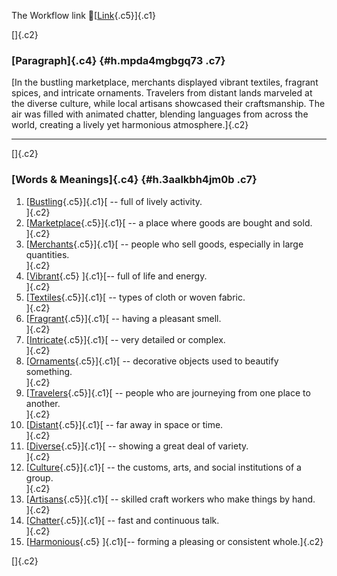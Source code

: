 The Workflow link
👏[[Link](https://www.google.com/url?q=http://www.google.com&sa=D&source=editors&ust=1756161629327230&usg=AOvVaw1XtixfyqWvT2Ms7SSEn8FY){.c5}]{.c1}

[]{.c2}

### [Paragraph]{.c4} {#h.mpda4mgbgq73 .c7}

[In the bustling marketplace, merchants displayed vibrant textiles,
fragrant spices, and intricate ornaments. Travelers from distant lands
marveled at the diverse culture, while local artisans showcased their
craftsmanship. The air was filled with animated chatter, blending
languages from across the world, creating a lively yet harmonious
atmosphere.]{.c2}

------------------------------------------------------------------------

[]{.c2}

### [Words & Meanings]{.c4} {#h.3aalkbh4jm0b .c7}

1.  [[Bustling](https://www.google.com/url?q=http://www.google.com&sa=D&source=editors&ust=1756161629328558&usg=AOvVaw2EsbiAOKp-qXqCEFhaorai){.c5}]{.c1}[ --
    full of lively activity.\
    ]{.c2}
2.  [[Marketplace](https://www.google.com/url?q=http://www.google.com&sa=D&source=editors&ust=1756161629328831&usg=AOvVaw1XhwDWDqSqr9Qw86EtOzdT){.c5}]{.c1}[ --
    a place where goods are bought and sold.\
    ]{.c2}
3.  [[Merchants](https://www.google.com/url?q=http://www.google.com&sa=D&source=editors&ust=1756161629329040&usg=AOvVaw1NU1d_ssbt-7HoQVnyzW5F){.c5}]{.c1}[ --
    people who sell goods, especially in large quantities.\
    ]{.c2}
4.  [[Vibrant](https://www.google.com/url?q=http://www.google.com&sa=D&source=editors&ust=1756161629329276&usg=AOvVaw13F33fvsZ2RU8HQy1idSwe){.c5}
    ]{.c1}[-- full of life and energy.\
    ]{.c2}
5.  [[Textiles](https://www.google.com/url?q=http://www.google.com&sa=D&source=editors&ust=1756161629329466&usg=AOvVaw3CP_yJh0igMPEhG-1yAnou){.c5}]{.c1}[ --
    types of cloth or woven fabric.\
    ]{.c2}
6.  [[Fragrant](https://www.google.com/url?q=http://www.google.com&sa=D&source=editors&ust=1756161629329653&usg=AOvVaw0nTqkX9psUaw2oYOL1FC8C){.c5}]{.c1}[ --
    having a pleasant smell.\
    ]{.c2}
7.  [[Intricate](https://www.google.com/url?q=http://www.google.com&sa=D&source=editors&ust=1756161629329818&usg=AOvVaw25u5pruWIOVk6FMzuVaLsr){.c5}]{.c1}[ --
    very detailed or complex.\
    ]{.c2}
8.  [[Ornaments](https://www.google.com/url?q=http://www.google.com&sa=D&source=editors&ust=1756161629330028&usg=AOvVaw3dkwdaSHL1qe3lN7MyWUeu){.c5}]{.c1}[ --
    decorative objects used to beautify something.\
    ]{.c2}
9.  [[Travelers](https://www.google.com/url?q=http://www.google.com&sa=D&source=editors&ust=1756161629330262&usg=AOvVaw3LmUUt44Yk4DsshY6CZvIx){.c5}]{.c1}[ --
    people who are journeying from one place to another.\
    ]{.c2}
10. [[Distant](https://www.google.com/url?q=http://www.google.com&sa=D&source=editors&ust=1756161629330472&usg=AOvVaw0yCsdDb1rruSpeIhfxUZG-){.c5}]{.c1}[ --
    far away in space or time.\
    ]{.c2}
11. [[Diverse](https://www.google.com/url?q=http://www.google.com&sa=D&source=editors&ust=1756161629330656&usg=AOvVaw36Y3_gPj92nFnAvmCHlY47){.c5}]{.c1}[ --
    showing a great deal of variety.\
    ]{.c2}
12. [[Culture](https://www.google.com/url?q=http://www.google.com&sa=D&source=editors&ust=1756161629330842&usg=AOvVaw0Sa6wbtrcoBlGUuoGS-RAi){.c5}]{.c1}[ --
    the customs, arts, and social institutions of a group.\
    ]{.c2}
13. [[Artisans](https://www.google.com/url?q=http://www.google.com&sa=D&source=editors&ust=1756161629331084&usg=AOvVaw0S1cPd5g4qsAo7A_9hg17E){.c5}]{.c1}[ --
    skilled craft workers who make things by hand.\
    ]{.c2}
14. [[Chatter](https://www.google.com/url?q=http://www.google.com&sa=D&source=editors&ust=1756161629331324&usg=AOvVaw2U1oNiKuy5aiEf0G4etlWw){.c5}]{.c1}[ --
    fast and continuous talk.\
    ]{.c2}
15. [[Harmonious](https://www.google.com/url?q=http://www.google.com&sa=D&source=editors&ust=1756161629331517&usg=AOvVaw0FtSq_sWh8WeIWZV7qL44e){.c5}
    ]{.c1}[-- forming a pleasing or consistent whole.]{.c2}

[]{.c2}

